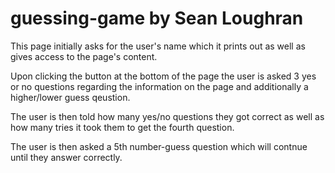 # guessing-game by Sean Loughran
This page initially asks for the user's name which it prints out as well as gives access to the page's content.

Upon clicking the button at the bottom of the page the user is asked 3 yes or no questions regarding the information on the page and additionally a higher/lower guess qeustion.

The user is then told how many yes/no questions they got correct as well as how many tries it took them to get the fourth question. 

The user is then asked a 5th number-guess question which will contnue until they answer correctly.
